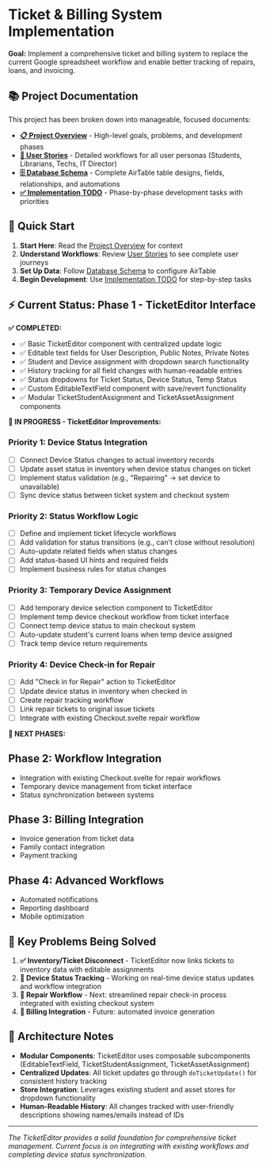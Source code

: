 # Ticket & Billing System Implementation

**Goal:** Implement a comprehensive ticket and billing system to replace the current Google spreadsheet workflow and enable better tracking of repairs, loans, and invoicing.

## 📚 Project Documentation

This project has been broken down into manageable, focused documents:

- **[📋 Project Overview](./docs/ticket-system/README.md)** - High-level goals, problems, and development phases
- **[👥 User Stories](./docs/ticket-system/STORIES.md)** - Detailed workflows for all user personas (Students, Librarians, Techs, IT Director)
- **[🗄️ Database Schema](./docs/ticket-system/SCHEMA.md)** - Complete AirTable table designs, fields, relationships, and automations
- **[✅ Implementation TODO](./docs/ticket-system/TODO.md)** - Phase-by-phase development tasks with priorities

## 🚀 Quick Start

1. **Start Here**: Read the [Project Overview](./docs/ticket-system/README.md) for context
2. **Understand Workflows**: Review [User Stories](./docs/ticket-system/STORIES.md) to see complete user journeys
3. **Set Up Data**: Follow [Database Schema](./docs/ticket-system/SCHEMA.md) to configure AirTable
4. **Begin Development**: Use [Implementation TODO](./docs/ticket-system/TODO.md) for step-by-step tasks

## ⚡ Current Status: Phase 1 - TicketEditor Interface

**✅ COMPLETED:**

- ✅ Basic TicketEditor component with centralized update logic
- ✅ Editable text fields for User Description, Public Notes, Private Notes
- ✅ Student and Device assignment with dropdown search functionality
- ✅ History tracking for all field changes with human-readable entries
- ✅ Status dropdowns for Ticket Status, Device Status, Temp Status
- ✅ Custom EditableTextField component with save/revert functionality
- ✅ Modular TicketStudentAssignment and TicketAssetAssignment components

**🚧 IN PROGRESS - TicketEditor Improvements:**

### Priority 1: Device Status Integration

- [ ] Connect Device Status changes to actual inventory records
- [ ] Update asset status in inventory when device status changes on ticket
- [ ] Implement status validation (e.g., "Repairing" → set device to unavailable)
- [ ] Sync device status between ticket system and checkout system

### Priority 2: Status Workflow Logic

- [ ] Define and implement ticket lifecycle workflows
- [ ] Add validation for status transitions (e.g., can't close without resolution)
- [ ] Auto-update related fields when status changes
- [ ] Add status-based UI hints and required fields
- [ ] Implement business rules for status changes

### Priority 3: Temporary Device Assignment

- [ ] Add temporary device selection component to TicketEditor
- [ ] Implement temp device checkout workflow from ticket interface
- [ ] Connect temp device status to main checkout system
- [ ] Auto-update student's current loans when temp device assigned
- [ ] Track temp device return requirements

### Priority 4: Device Check-in for Repair

- [ ] Add "Check in for Repair" action to TicketEditor
- [ ] Update device status in inventory when checked in
- [ ] Create repair tracking workflow
- [ ] Link repair tickets to original issue tickets
- [ ] Integrate with existing Checkout.svelte repair workflow

**🔄 NEXT PHASES:**

## Phase 2: Workflow Integration

- Integration with existing Checkout.svelte for repair workflows
- Temporary device management from ticket interface
- Status synchronization between systems

## Phase 3: Billing Integration

- Invoice generation from ticket data
- Family contact integration
- Payment tracking

## Phase 4: Advanced Workflows

- Automated notifications
- Reporting dashboard
- Mobile optimization

## 🎯 Key Problems Being Solved

1. **✅ Inventory/Ticket Disconnect** - TicketEditor now links tickets to inventory data with editable assignments
2. **🚧 Device Status Tracking** - Working on real-time device status updates and workflow integration
3. **🔄 Repair Workflow** - Next: streamlined repair check-in process integrated with existing checkout system
4. **🔄 Billing Integration** - Future: automated invoice generation

## 📝 Architecture Notes

- **Modular Components**: TicketEditor uses composable subcomponents (EditableTextField, TicketStudentAssignment, TicketAssetAssignment)
- **Centralized Updates**: All ticket updates go through `doTicketUpdate()` for consistent history tracking
- **Store Integration**: Leverages existing student and asset stores for dropdown functionality
- **Human-Readable History**: All changes tracked with user-friendly descriptions showing names/emails instead of IDs

---

_The TicketEditor provides a solid foundation for comprehensive ticket management. Current focus is on integrating with existing workflows and completing device status synchronization._
